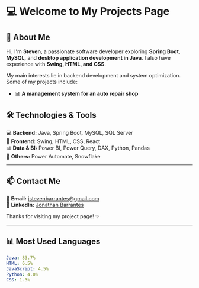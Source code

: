 # 💻 Welcome to My Projects Page

## 🚀 About Me
Hi, I'm **Steven**, a passionate software developer exploring **Spring Boot**, **MySQL**, and **desktop application development in Java**. I also have experience with **Swing, HTML, and CSS**.

My main interests lie in backend development and system optimization. Some of my projects include:
- 📊 **A management system for an auto repair shop**

## 🛠️ Technologies & Tools
💻 **Backend:** Java, Spring Boot, MySQL, SQL Server  
🎨 **Frontend:** Swing, HTML, CSS, React  
📊 **Data & BI:** Power BI, Power Query, DAX, Python, Pandas  
🔧 **Others:** Power Automate, Snowflake  

---
## 📫 Contact Me
📧 **Email:** [jstevenbarrantes@gmail.com](mailto:jstevenbarrantes@gmail.com)  
🔗 **LinkedIn:** [Jonathan Barrantes](https://www.linkedin.com/in/jonathanbj/)  

Thanks for visiting my project page! ✨

---
## 📊 Most Used Languages
```yaml
Java: 83.7%
HTML: 6.5%
JavaScript: 4.5%
Python: 4.0%
CSS: 1.3%
```

